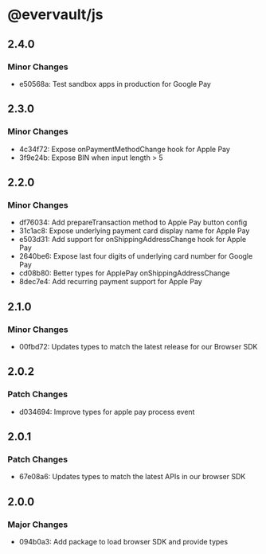 # @evervault/js

## 2.4.0

### Minor Changes

- e50568a: Test sandbox apps in production for Google Pay

## 2.3.0

### Minor Changes

- 4c34f72: Expose onPaymentMethodChange hook for Apple Pay
- 3f9e24b: Expose BIN when input length > 5

## 2.2.0

### Minor Changes

- df76034: Add prepareTransaction method to Apple Pay button config
- 31c1ac8: Expose underlying payment card display name for Apple Pay
- e503d31: Add support for onShippingAddressChange hook for Apple Pay
- 2640be6: Expose last four digits of underlying card number for Google Pay
- cd08b80: Better types for ApplePay onShippingAddressChange
- 8dec7e4: Add recurring payment support for Apple Pay

## 2.1.0

### Minor Changes

- 00fbd72: Updates types to match the latest release for our Browser SDK

## 2.0.2

### Patch Changes

- d034694: Improve types for apple pay process event

## 2.0.1

### Patch Changes

- 67e08a6: Updates types to match the latest APIs in our browser SDK

## 2.0.0

### Major Changes

- 094b0a3: Add package to load browser SDK and provide types
